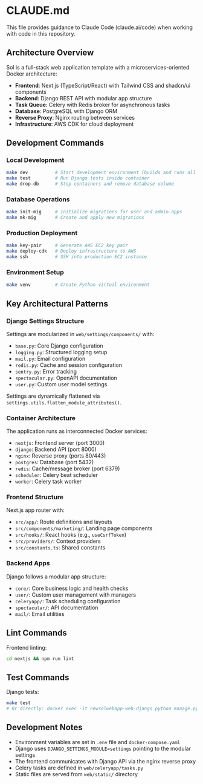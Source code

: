# CLAUDE.md

This file provides guidance to Claude Code (claude.ai/code) when working with code in this repository.

## Architecture Overview

Sol is a full-stack web application template with a microservices-oriented Docker architecture:

- **Frontend**: Next.js (TypeScript/React) with Tailwind CSS and shadcn/ui components
- **Backend**: Django REST API with modular app structure
- **Task Queue**: Celery with Redis broker for asynchronous tasks
- **Database**: PostgreSQL with Django ORM
- **Reverse Proxy**: Nginx routing between services
- **Infrastructure**: AWS CDK for cloud deployment

## Development Commands

### Local Development

```bash
make dev          # Start development environment (builds and runs all containers)
make test         # Run Django tests inside container
make drop-db      # Stop containers and remove database volume
```

### Database Operations

```bash
make init-mig     # Initialize migrations for user and admin apps
make mk-mig       # Create and apply new migrations
```

### Production Deployment

```bash
make key-pair     # Generate AWS EC2 key pair
make deploy-cdk   # Deploy infrastructure to AWS
make ssh          # SSH into production EC2 instance
```

### Environment Setup

```bash
make venv         # Create Python virtual environment
```

## Key Architectural Patterns

### Django Settings Structure

Settings are modularized in `web/settings/components/` with:

- `base.py`: Core Django configuration
- `logging.py`: Structured logging setup
- `mail.py`: Email configuration
- `redis.py`: Cache and session configuration
- `sentry.py`: Error tracking
- `spectacular.py`: OpenAPI documentation
- `user.py`: Custom user model settings

Settings are dynamically flattened via `settings.utils.flatten_module_attributes()`.

### Container Architecture

The application runs as interconnected Docker services:

- `nextjs`: Frontend server (port 3000)
- `django`: Backend API (port 8000)
- `nginx`: Reverse proxy (ports 80/443)
- `postgres`: Database (port 5432)
- `redis`: Cache/message broker (port 6379)
- `scheduler`: Celery beat scheduler
- `worker`: Celery task worker

### Frontend Structure

Next.js app router with:

- `src/app/`: Route definitions and layouts
- `src/components/marketing/`: Landing page components
- `src/hooks/`: React hooks (e.g., `useCsrfToken`)
- `src/providers/`: Context providers
- `src/constants.ts`: Shared constants

### Backend Apps

Django follows a modular app structure:

- `core/`: Core business logic and health checks
- `user/`: Custom user management with managers
- `celeryapp/`: Task scheduling configuration
- `spectacular/`: API documentation
- `mail/`: Email utilities

## Lint Commands

Frontend linting:

```bash
cd nextjs && npm run lint
```

## Test Commands

Django tests:

```bash
make test
# Or directly: docker exec -it newsolwebapp-web-django python manage.py test
```

## Development Notes

- Environment variables are set in `.env` file and `docker-compose.yaml`
- Django uses `DJANGO_SETTINGS_MODULE=settings` pointing to the modular settings
- The frontend communicates with Django API via the nginx reverse proxy
- Celery tasks are defined in `web/celeryapp/tasks.py`
- Static files are served from `web/static/` directory
